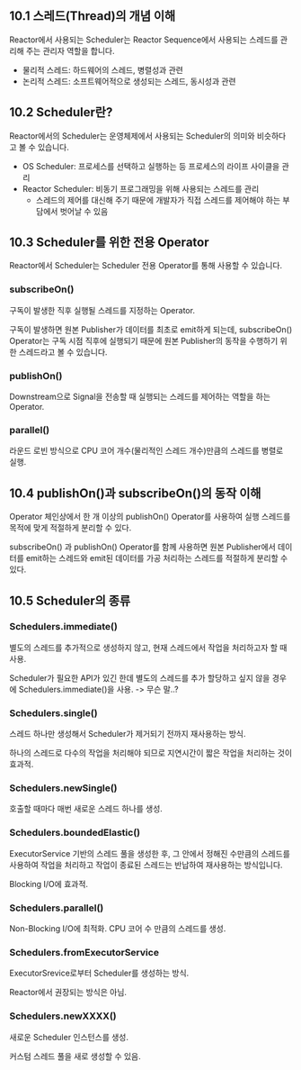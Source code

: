 ## 10.1 스레드(Thread)의 개념 이해
Reactor에서 사용되는 Scheduler는 Reactor Sequence에서 사용되는 스레드를 관리해 주는 관리자 역할을 합니다.

- 물리적 스레드: 하드웨어의 스레드, 병렬성과 관련
- 논리적 스레드: 소프트웨어적으로 생성되는 스레드, 동시성과 관련

## 10.2 Scheduler란?
Reactor에서의 Scheduler는 운영체제에서 사용되는 Scheduler의 의미와 비슷하다고 볼 수 있습니다.

- OS Scheduler: 프로세스를 선택하고 실행하는 등 프로세스의 라이프 사이클을 관리
- Reactor Scheduler: 비동기 프로그래밍을 위해 사용되는 스레드를 관리
  - 스레드의 제어를 대신해 주기 때문에 개발자가 직접 스레드를 제어해야 하는 부담에서 벗어날 수 있음

## 10.3 Scheduler를 위한 전용 Operator
Reactor에서 Scheduler는 Scheduler 전용 Operator를 통해 사용할 수 있습니다.

### subscribeOn()
구독이 발생한 직후 실행될 스레드를 지정하는 Operator.

구독이 발생하면 원본 Publisher가 데이터를 최초로 emit하게 되는데, 
subscribeOn() Operator는 구독 시점 직후에 실행되기 때문에 원본 Publisher의 동작을 수행하기 위한 스레드라고 볼 수 있습니다.

### publishOn()
Downstream으로 Signal을 전송할 때 실행되는 스레드를 제어하는 역할을 하는 Operator.

### parallel()
라운드 로빈 방식으로 CPU 코어 개수(물리적인 스레드 개수)만큼의 스레드를 병렬로 실행.

## 10.4 publishOn()과 subscribeOn()의 동작 이해
Operator 체인상에서 한 개 이상의 publishOn() Operator를 사용하여 실행 스레드를 목적에 맞게 적절하게 분리할 수 있다.

subscribeOn() 과 publishOn() Operator를 함께 사용하면 원본 Publisher에서 데이터를 emit하는 스레드와 emit된 데이터를 가공 처리하는 스레드를 적절하게 분리할 수 있다.

## 10.5 Scheduler의 종류
### Schedulers.immediate()
별도의 스레드를 추가적으로 생성하지 않고, 현재 스레드에서 작업을 처리하고자 할 때 사용.

Scheduler가 필요한 API가 있긴 한데 별도의 스레드를 추가 할당하고 싶지 않을 경우에 Schedulers.immediate()을 사용. -> 무슨 말..?

### Schedulers.single()
스레드 하나만 생성해서 Scheduler가 제거되기 전까지 재사용하는 방식.

하나의 스레드로 다수의 작업을 처리해야 되므로 지연시간이 짧은 작업을 처리하는 것이 효과적.

### Schedulers.newSingle()
호출할 때마다 매번 새로운 스레드 하나를 생성.

### Schedulers.boundedElastic()
ExecutorService 기반의 스레드 풀을 생성한 후, 그 안에서 정해진 수만큼의 스레드를 사용하여 작업을 처리하고 작업이 종료된 스레드는 반납하여 재사용하는 방식입니다.

Blocking I/O에 효과적.

### Schedulers.parallel()
Non-Blocking I/O에 최적화.
CPU 코어 수 만큼의 스레드를 생성.

### Schedulers.fromExecutorService
ExecutorSrevice로부터 Scheduler를 생성하는 방식.

Reactor에서 권장되는 방식은 아님.

### Schedulers.newXXXX()
새로운 Scheduler 인스턴스를 생성.

커스텀 스레드 풀을 새로 생성할 수 있음.